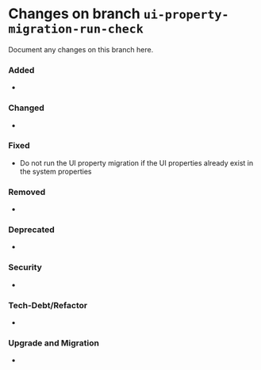 # Changes on branch `ui-property-migration-run-check`
Document any changes on this branch here.
### Added
- 

### Changed
- 

### Fixed
- Do not run the UI property migration if the UI properties already exist in the system properties

### Removed
- 

### Deprecated
- 

### Security
- 

### Tech-Debt/Refactor
- 

### Upgrade and Migration
- 

